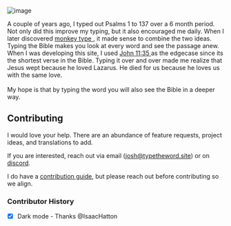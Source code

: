![image](https://github.com/user-attachments/assets/16363097-d036-4c5e-bf60-0e0032a37c0b)



A couple of years ago, I typed out Psalms 1 to 137 over a 6 month period. Not only did this improve my typing,
but it also encouraged me daily. When I later discovered
<a
                            href="https://monkeytype.com"
                        >
monkey type
</a>
, it made sense to combine the two ideas. Typing the
Bible makes you look at every word and see the passage
anew. When I was developing this site, I used
<a
                            href="https://typetheword.site/passage/john_11:34-36"
                        >
John 11:35
</a>
as the edgecase since its the shortest verse in the
Bible. Typing it over and over made me realize that
Jesus wept because he loved Lazarus. He died for us
because he loves us with the same love.
<br />
<br />
My hope is that by typing the word you will also see the
Bible in a deeper way.

## Contributing

I would love your help. There are an abundance of feature requests, project ideas, and translations to add.

If you are interested, reach out via email (josh@typetheword.site) or on [discord](https://discord.com/invite/a9eYv4sgWp).

I do have a [contribution guide](/CONTRIBUTING.md), but please reach out before contributing so we align.

### Contributor History

- [x] Dark mode - Thanks @IsaacHatton
